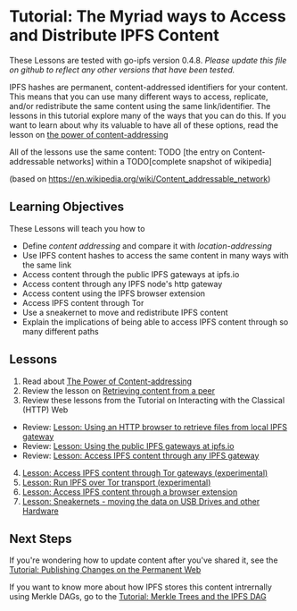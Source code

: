 # Tutorial: The Myriad ways to Access and Distribute IPFS Content
These Lessons are tested with go-ipfs version 0.4.8. _Please update this file on github to reflect any other versions that have been tested._

IPFS hashes are permanent, content-addressed identifiers for your content. This means that you can use many different ways to access, replicate, and/or redistribute the same content using the same link/identifier. The lessons in this tutorial explore many of the ways that you can do this. If you want to learn about why its valuable to have all of these options, read the lesson on [the power of content-addressing](/avenues-for-access/lessons/power-of-content-addressing.md)

All of the lessons use the same content: TODO [the entry on Content-addressable networks] within a TODO[complete snapshot of wikipedia]

(based on https://en.wikipedia.org/wiki/Content_addressable_network)

## Learning Objectives
These Lessons will teach you how to
* Define _content addressing_ and compare it with _location-addressing_
* Use IPFS content hashes to access the same content in many ways with the same link
* Access content through the public IPFS gateways at ipfs.io
* Access content through any IPFS node's http gateway
* Access content using the IPFS browser extension
* Access IPFS content through Tor
* Use a sneakernet to move and redistribute IPFS content
* Explain the implications of being able to access IPFS content through so many different paths

## Lessons

1. Read about [The Power of Content-addressing](/avenues-for-access/lessons/power-of-content-addressing.md)
2. Review the lesson on [Retrieving content from a peer](/going-online/lessons/retrieve-from-peer.md)
3. Review these lessons from the Tutorial on Interacting with the Classical (HTTP) Web
  - Review: [Lesson: Using an HTTP browser to retrieve files from local IPFS gateway](/classical-web/lessons/local-gateway.md)
  - Review: [Lesson: Using the public IPFS gateways at ipfs.io](/classical-web/lessons/public-gateways.md)
  - Review: [Lesson: Access IPFS content through any IPFS gateway](/classical-web/lessons/other-gateways.md)
4. [Lesson: Access IPFS content through Tor gateways (experimental)](/avenues-for-access/lessons/tor-gateways.md)
5. [Lesson: Run IPFS over Tor transport (experimental)](/avenues-for-access/lessons/tor-transport.md)
6. [Lesson: Access IPFS content through a browser extension](/avenues-for-access/lessons/browser-extension.md)
7. [Lesson: Sneakernets - moving the data on USB Drives and other Hardware](/avenues-for-access/lessons/sneakernets.md)


## Next Steps

If you're wondering how to update content after you've shared it, see the [Tutorial: Publishing Changes on the Permanent Web](/publishing-changes/README.md)

If you want to know more about how IPFS stores this content intrernally using Merkle DAGs, go to the [Tutorial: Merkle Trees and the IPFS DAG](/ipfs-dag/README.md)
